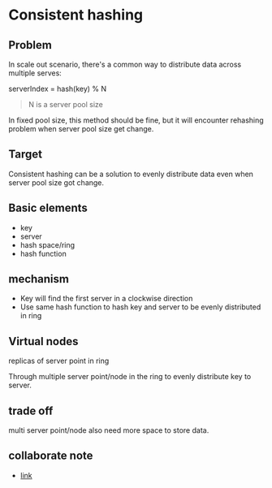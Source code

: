 # Consistent hashing

## Problem

In scale out scenario, there's a common way to distribute data across multiple serves:

serverIndex = hash(key) % N

> N is a server pool size

In fixed pool size, this method should be fine, but it will encounter rehashing problem when server pool size get change.

## Target

Consistent hashing can be a solution to evenly distribute data even when server pool size got change.

## Basic elements
- key
- server
- hash space/ring
- hash function

## mechanism

- Key will find the first server in a clockwise direction
- Use same hash function to hash key and server to be evenly distributed in ring

## Virtual nodes
replicas of server point in ring

Through multiple server point/node in the ring to evenly distribute key to server.

## trade off

multi server point/node also need more space to store data.

## collaborate note
- [link](https://hackmd.io/@ubhINvjTRgO1xxPrIyOlqQ/ByoMu8WwK)
